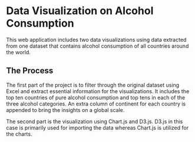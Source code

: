# Data Visualization on Alcohol Consumption

This web application includes two data visualizations using data extracted from one dataset that contains alcohol consumption of all countries around the world. 

## The Process
The first part of the project is to filter through the original dataset using Excel and extract essential information for the visualizations. It includes the top ten countries of pure alcohol consumption and top tens in each of the three alcohol categories. An extra column of continent for each country is appended to bring the insights on a global scale.

The second part is the visualization using Chart.js and D3.js. D3.js in this case is primarily used for importing the data whereas Chart.js is utilized for the charts. 